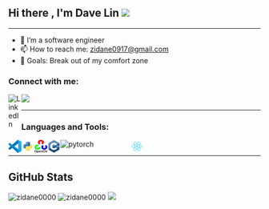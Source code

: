 ## Hi there , I'm Dave Lin <img src="https://media.giphy.com/media/hvRJCLFzcasrR4ia7z/giphy.gif" width="25px">

---

- 🌱 I’m a software engineer
- 📫 How to reach me: zidane0917@gmail.com
- 🥅 Goals: Break out of my comfort zone

### Connect with me:

<a href='https://www.linkedin.com/in/dave-jhe-li-lin/'>
<img style="paddin:5px;width:26px;" align="left" alt="LinkedIn" src="https://cdn.jsdelivr.net/npm/simple-icons@v3/icons/linkedin.svg" />
</a>
<a href='https://www.facebook.com/profile.php?id=100002510734342'>
<img style="paddin:5px;width:26px;" align="left" src="https://cdn.jsdelivr.net/npm/simple-icons@v3/icons/facebook.svg" />
</a>

<br />

---

### Languages and Tools:

<img style="paddin:5px;width:26px;" align="left" alt="Visual Studio Code" src="https://raw.githubusercontent.com/github/explore/main/topics/visual-studio-code/visual-studio-code.png" />
<img style="paddin:5px;width:26px;" align="left" alt="python" src="https://raw.githubusercontent.com/github/explore/main/topics/python/python.png" />
<img style="paddin:5px;width:26px;" align="left" alt="opencv" src="https://raw.githubusercontent.com/github/explore/main/topics/opencv/opencv.png" />
<img style="paddin:5px;width:26px;" align="left" alt="opencv" src="https://raw.githubusercontent.com/github/explore/main/topics/cpp/cpp.png" />
<img style="paddin:5px;width:140px;" align="left" alt="pytorch" src="https://raw.githubusercontent.com/pytorch/pytorch/master/docs/source/_static/img/pytorch-logo-dark.png" />
<img style="paddin:5px;width:26px;" align="left" alt="opencv" src="https://raw.githubusercontent.com/github/explore/main/topics/react/react.png" />

<br />

---
## GitHub Stats
<img src="https://github-readme-stats.vercel.app/api/top-langs?username=zidane0000&layout=compact&include_all_commits=true&count_private=true&show_icons=true&line_height=20&title_color=7A7ADB&icon_color=2234AE&text_color=D3D3D3&bg_color=0,000000,130F40" alt="zidane0000" />

<img src="https://github-readme-stats.vercel.app/api?username=zidane0000&show_icons=true&line_height=20&title_color=7A7ADB&icon_color=2234AE&text_color=D3D3D3&bg_color=0,000000,130F40&include_all_commits=true&count_private=true" alt="zidane0000" />

<img src="https://github-readme-streak-stats.herokuapp.com/?user=zidane0000&theme=dark&date_format=%5BY%20%5DM%20j&mode=weekly" />

<!-- &show_icons=true&title_color=fff&icon_color=79ff97&text_color=9f9f9f&bg_color=151515 -->
